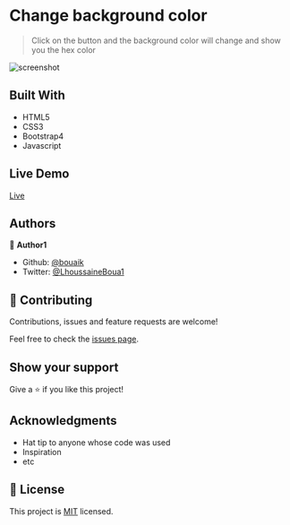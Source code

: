 # Change background color

> Click on the button and the background color will change and show you the hex color

![screenshot](https://i.imgur.com/N6l2HKi.gif)

## Built With

- HTML5
- CSS3
- Bootstrap4
- Javascript

## Live Demo
 [Live](https://rawcdn.githack.com/bouaik/Hex-colors/73a69fcb178e38d34eb9351c0fd91d86a9202e80/index.html)



## Authors

👤 **Author1**

- Github: [@bouaik](https://github.com/bouaik)
- Twitter: [@LhoussaineBoua1](https://twitter.com/LhoussaineBoua1)

## 🤝 Contributing

Contributions, issues and feature requests are welcome!

Feel free to check the [issues page](issues/).

## Show your support

Give a ⭐️ if you like this project!

## Acknowledgments

- Hat tip to anyone whose code was used
- Inspiration
- etc

## 📝 License

This project is [MIT](lic.url) licensed.
